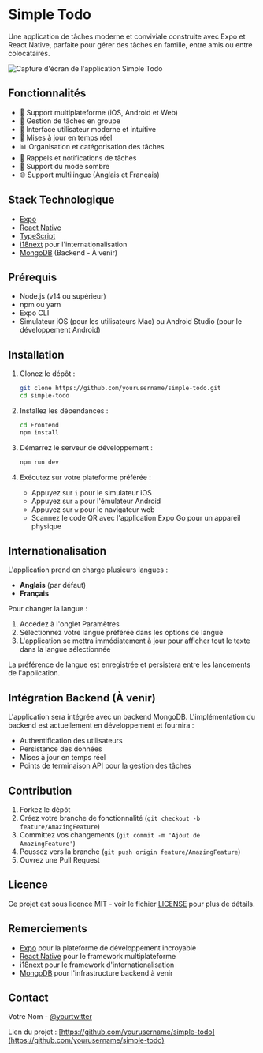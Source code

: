 # Simple Todo

Une application de tâches moderne et conviviale construite avec Expo et React Native, parfaite pour gérer des tâches en famille, entre amis ou entre colocataires.

![Capture d'écran de l'application Simple Todo](screenshot.png)

## Fonctionnalités

- 📱 Support multiplateforme (iOS, Android et Web)
- 👥 Gestion de tâches en groupe
- 🎨 Interface utilisateur moderne et intuitive
- 🔄 Mises à jour en temps réel
- 📊 Organisation et catégorisation des tâches
- 🔔 Rappels et notifications de tâches
- 🌙 Support du mode sombre
- 🌐 Support multilingue (Anglais et Français)

## Stack Technologique

- [Expo](https://expo.dev/)
- [React Native](https://reactnative.dev/)
- [TypeScript](https://www.typescriptlang.org/)
- [i18next](https://www.i18next.com/) pour l'internationalisation
- [MongoDB](https://www.mongodb.com/) (Backend - À venir)

## Prérequis

- Node.js (v14 ou supérieur)
- npm ou yarn
- Expo CLI
- Simulateur iOS (pour les utilisateurs Mac) ou Android Studio (pour le développement Android)

## Installation

1. Clonez le dépôt :
   ```bash
   git clone https://github.com/yourusername/simple-todo.git
   cd simple-todo
   ```

2. Installez les dépendances :
   ```bash
   cd Frontend
   npm install
   ```

3. Démarrez le serveur de développement :
   ```bash
   npm run dev
   ```

4. Exécutez sur votre plateforme préférée :
   - Appuyez sur `i` pour le simulateur iOS
   - Appuyez sur `a` pour l'émulateur Android
   - Appuyez sur `w` pour le navigateur web
   - Scannez le code QR avec l'application Expo Go pour un appareil physique

## Internationalisation

L'application prend en charge plusieurs langues :

- **Anglais** (par défaut)
- **Français**

Pour changer la langue :
1. Accédez à l'onglet Paramètres
2. Sélectionnez votre langue préférée dans les options de langue
3. L'application se mettra immédiatement à jour pour afficher tout le texte dans la langue sélectionnée

La préférence de langue est enregistrée et persistera entre les lancements de l'application.

## Intégration Backend (À venir)

L'application sera intégrée avec un backend MongoDB. L'implémentation du backend est actuellement en développement et fournira :
- Authentification des utilisateurs
- Persistance des données
- Mises à jour en temps réel
- Points de terminaison API pour la gestion des tâches

## Contribution

1. Forkez le dépôt
2. Créez votre branche de fonctionnalité (`git checkout -b feature/AmazingFeature`)
3. Committez vos changements (`git commit -m 'Ajout de AmazingFeature'`)
4. Poussez vers la branche (`git push origin feature/AmazingFeature`)
5. Ouvrez une Pull Request

## Licence

Ce projet est sous licence MIT - voir le fichier [LICENSE](LICENSE) pour plus de détails.

## Remerciements

- [Expo](https://expo.dev/) pour la plateforme de développement incroyable
- [React Native](https://reactnative.dev/) pour le framework multiplateforme
- [i18next](https://www.i18next.com/) pour le framework d'internationalisation
- [MongoDB](https://www.mongodb.com/) pour l'infrastructure backend à venir

## Contact

Votre Nom - [@yourtwitter](https://twitter.com/yourtwitter)

Lien du projet : [https://github.com/yourusername/simple-todo](https://github.com/yourusername/simple-todo) 